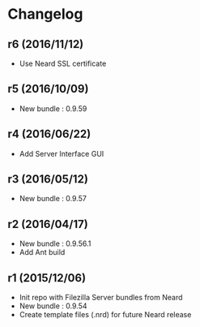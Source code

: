 # Changelog

## r6 (2016/11/12)

* Use Neard SSL certificate

## r5 (2016/10/09)

* New bundle : 0.9.59

## r4 (2016/06/22)

* Add Server Interface GUI

## r3 (2016/05/12)

* New bundle : 0.9.57

## r2 (2016/04/17)

* New bundle : 0.9.56.1
* Add Ant build

## r1 (2015/12/06)

* Init repo with Filezilla Server bundles from Neard
* New bundle : 0.9.54
* Create template files (.nrd) for future Neard release

